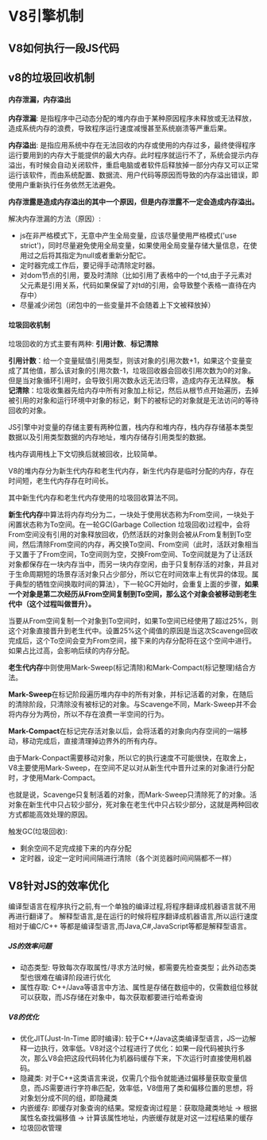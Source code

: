 # V8引擎机制

## V8如何执行一段JS代码

## v8的垃圾回收机制

#### 内存泄漏，内存溢出

**内存泄漏**: 是指程序中己动态分配的堆内存由于某种原因程序未释放或无法释放，造成系统内存的浪费，导致程序运行速度减慢甚至系统崩溃等严重后果。

**内存溢出**: 是指应用系统中存在无法回收的内存或使用的内存过多，最终使得程序运行要用到的内存大于能提供的最大内存。此时程序就运行不了，系统会提示内存溢出，有时候会自动关闭软件，重启电脑或者软件后释放掉一部分内存又可以正常运行该软件，而由系统配置、数据流、用户代码等原因而导致的内存溢出错误，即使用户重新执行任务依然无法避免。

**内存泄露是造成内存溢出的其中一个原因，但是内存泄露不一定会造成内存溢出。**

解决内存泄漏的方法（原因）:

* js在非严格模式下，无意中产生全局变量，应该尽量使用严格模式('use strict')，同时尽量避免使用全局变量，如果使用全局变量存储大量信息，在使用过之后将其指定为null或者重新分配它。
* 定时器完成工作后，要记得手动清除定时器。
* 对dom节点的引用，要及时清除（比如引用了表格中的一个td,由于子元素对父元素是引用关系，代码如果保留了对td的引用，会导致整个表格一直待在内存中）
* 尽量减少闭包（闭包中的一些变量并不会随着上下文被释放掉）

#### 垃圾回收机制

垃圾回收的方式主要有两种: **引用计数**、**标记清除**

**引用计数**：给一个变量赋值引用类型，则该对象的引用次数+1，如果这个变量变成了其他值，那么该对象的引用次数-1，垃圾回收器会回收引用次数为0的对象。但是当对象循环引用时，会导致引用次数永远无法归零，造成内存无法释放。
**标记清除**：垃圾收集器先给内存中所有对象加上标记，然后从根节点开始遍历，去掉被引用的对象和运行环境中对象的标记，剩下的被标记的对象就是无法访问的等待回收的对象。

JS引擎中对变量的存储主要有两种位置，栈内存和堆内存，栈内存存储基本类型数据以及引用类型数据的内存地址，堆内存储存引用类型的数据。

栈内存调用栈上下文切换后就被回收，比较简单。

V8的堆内存分为新生代内存和老生代内存，新生代内存是临时分配的内存，存在时间短，老生代内存存在时间长。

其中新生代内存和老生代内存使用的垃圾回收算法不同。

**新生代内存**中算法将内存均分为二，一块处于使用状态称为From空间，一块处于闲置状态称为To空间。在一轮GC(Garbage Collection 垃圾回收)过程中，会将From空间没有引用的对象释放回收，仍然活跃的对象则会被从From复制到To空间，然后清除From空间的内存，再交换To空间、From空间（此时，活跃对象相当于又置于了From空间，To空间则为空，交换From空间、To空间就是为了让活跃对象都保存在一块内存当中，而另一块内存空闲，由于只复制存活的对象，并且对于生命周期短的场景存活对象只占少部分，所以它在时间效率上有优异的体现。属于典型的牺牲空间换取时间的算法），下一轮GC开始时，会重复上面的步骤，**如果一个对象是第二次经历从From空间复制到To空间，那么这个对象会被移动到老生代中（这个过程叫做晋升）。**

当要从From空间复制一个对象到To空间时，如果To空间已经使用了超过25%，则这个对象直接晋升到老生代中。设置25%这个阈值的原因是当这次Scavenge回收完成后，这个To空间会变为From空间，接下来的内存分配将在这个空间中进行。如果占比过高，会影响后续的内存分配。

**老生代内存**中则使用Mark-Sweep(标记清除)和Mark-Compact(标记整理)结合方法。

**Mark-Sweep**在标记阶段遍历堆内存中的所有对象，并标记活着的对象，在随后的清除阶段，只清除没有被标记的对象。与Scavenge不同，Mark-Sweep并不会将内存分为两份，所以不存在浪费一半空间的行为。

**Mark-Compact**在标记完存活对象以后，会将活着的对象向内存空间的一端移动，移动完成后，直接清理掉边界外的所有内存。

由于Mark-Conpact需要移动对象，所以它的执行速度不可能很快，在取舍上，V8主要使用Mark-Sweep，在空间不足以对从新生代中晋升过来的对象进行分配时，才使用Mark-Compact。

也就是说，Scavenge只复制活着的对象，而Mark-Sweep只清除死了的对象。活对象在新生代中只占较少部分，死对象在老生代中只占较少部分，这就是两种回收方式都能高效处理的原因。

触发GC(垃圾回收):
* 剩余空间不足完成接下来的内存分配
* 定时器，设定一定时间间隔进行清除（各个浏览器时间间隔都不一样）

## V8针对JS的效率优化

编译型语言在程序执行之前,有一个单独的编译过程,将程序翻译成机器语言就不用再进行翻译了。 解释型语言,是在运行的时候将程序翻译成机器语言,所以运行速度相对于编C/C++ 等都是编译型语言,而Java,C#,JavaScript等都是解释型语言。

##### JS的效率问题
* 动态类型: 导致每次存取属性/寻求方法时候，都需要先检查类型；此外动态类型也很难在编译阶段进行优化
* 属性存取: C++/Java等语言中方法、属性是存储在数组中的，仅需数组位移就可以获取，而JS存储在对象中，每次获取都要进行哈希查询

##### V8的优化

* 优化JIT(Just-In-Time 即时编译): 较于C++/Java这类编译型语言，JS一边解释一边执行，效率低。V8对这个过程进行了优化：如果一段代码被执行多次，那么V8会把这段代码转化为机器码缓存下来，下次运行时直接使用机器码。
* 隐藏类: 对于C++这类语言来说，仅需几个指令就能通过偏移量获取变量信息，而JS需要进行字符串匹配，效率低，V8借用了类和偏移位置的思想，将对象划分成不同的组，即隐藏类
* 内嵌缓存: 即缓存对象查询的结果。常规查询过程是：获取隐藏类地址 -> 根据属性名查找偏移值 -> 计算该属性地址，内嵌缓存就是对这一过程结果的缓存
* 垃圾回收管理




